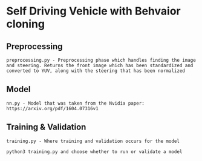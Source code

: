 # Self Driving Vehicle with Behvaior cloning

## Preprocessing
    preprocessing.py - Preprocessing phase which handles finding the image and steering. Returns the front image which has been standardized and converted to YUV, along with the steering that has been normalized

## Model
    nn.py - Model that was taken from the Nvidia paper: https://arxiv.org/pdf/1604.07316v1

## Training & Validation
    training.py - Where training and validation occurs for the model 

    python3 training.py and choose whether to run or validate a model
